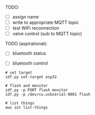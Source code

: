 TODO:
- [ ] assign name
- [ ] write to appropriate MQTT topic
- [ ] test WiFi reconnection
- [ ] valve control (sub to MQTT topic)

TODO (aspirational):
- [ ] bluetooth status
- [ ] bluetooth control


```
# set target
idf.py set-target esp32

# flash and monitor
idf.py -p PORT flash monitor
idf.py -p /dev/cu.usbserial-0001 flash

# list things
aws iot list-things
```
